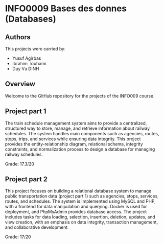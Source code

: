 # INFO0009 Bases des donnes (Databases)

## Authors
This projects were carried by:
- Yusuf Agirbas
- Ibrahim Touhami
- Duy Vu DINH

## Overview
Welcome to the GitHub repository for the projects of the INFO009 course. 

## Project part 1
The train schedule management system aims to provide a centralized, structured way to store, manage, and retrieve information about railway schedules. The system handles main components such as agencies, routes, stops, trips, and services while ensuring data integrity. This project provides the entity-relationship diagram, relational schema, integrity constraints, and normalization process to design a database for managing railway schedules.

Grade: 17.3/20

## Project part 2

This project focuses on building a relational database system to manage public transportation data (project part 1) such as agencies, stops, services, routes, and schedules. The system is implemented using MySQL and PHP, with a frontend for data manipulation and querying. Docker is used for deployment, and PhpMyAdmin provides database access. The project includes tasks for data loading, selection, insertion, deletion, updates, and view creation, with an emphasis on data integrity, transaction management, and collaborative development.

Grade: 17/20
